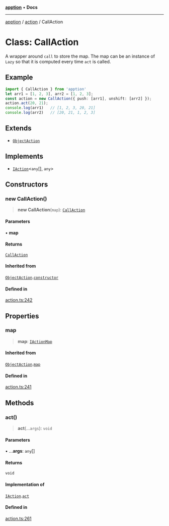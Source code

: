 [**apption**](../../README.md) • **Docs**

***

[apption](../../modules.md) / [action](../README.md) / CallAction

# Class: CallAction

A wrapper around `call` to store the map. The map can be an instance 
of `Lazy` so that it is computed every time `act` is called.

## Example

```ts
import { CallAction } from 'apption'
let arr1 = [1, 2, 3], arr2 = [1, 2, 3];
const action = new CallAction({ push: [arr1], unshift: [arr2] });
action.act(20, 21);
console.log(arr1)   // [1, 2, 3, 20, 21]
console.log(arr2)   // [20, 21, 1, 2, 3]
```

## Extends

- [`ObjectAction`](ObjectAction.md)

## Implements

- [`IAction`](../interfaces/IAction.md)\<`any`[], `any`\>

## Constructors

### new CallAction()

> **new CallAction**(`map`): [`CallAction`](CallAction.md)

#### Parameters

• **map**

#### Returns

[`CallAction`](CallAction.md)

#### Inherited from

[`ObjectAction`](ObjectAction.md).[`constructor`](ObjectAction.md#constructors)

#### Defined in

[action.ts:242](https://github.com/mksunny1/apption/blob/1770a08bd9b714c79b6dab283c2bf83182646040/src/action.ts#L242)

## Properties

### map

> **map**: [`IActionMap`](../type-aliases/IActionMap.md)

#### Inherited from

[`ObjectAction`](ObjectAction.md).[`map`](ObjectAction.md#map)

#### Defined in

[action.ts:241](https://github.com/mksunny1/apption/blob/1770a08bd9b714c79b6dab283c2bf83182646040/src/action.ts#L241)

## Methods

### act()

> **act**(...`args`): `void`

#### Parameters

• ...**args**: `any`[]

#### Returns

`void`

#### Implementation of

[`IAction`](../interfaces/IAction.md).[`act`](../interfaces/IAction.md#act)

#### Defined in

[action.ts:261](https://github.com/mksunny1/apption/blob/1770a08bd9b714c79b6dab283c2bf83182646040/src/action.ts#L261)
